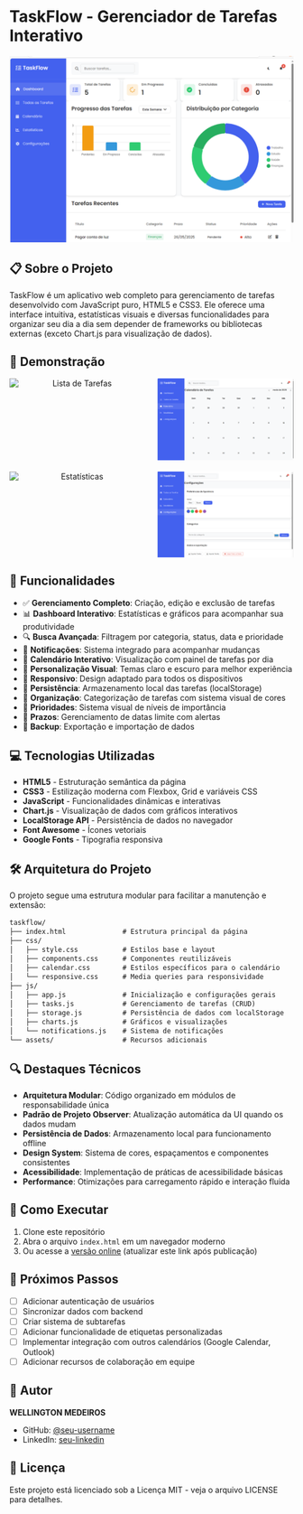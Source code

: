 # TaskFlow - Gerenciador de Tarefas Interativo

<p align="center">
  <img src="assets/screenshots/dashboard.png" alt="TaskFlow Dashboard" width="800">
</p>

## 📋 Sobre o Projeto

TaskFlow é um aplicativo web completo para gerenciamento de tarefas desenvolvido com JavaScript puro, HTML5 e CSS3. Ele oferece uma interface intuitiva, estatísticas visuais e diversas funcionalidades para organizar seu dia a dia sem depender de frameworks ou bibliotecas externas (exceto Chart.js para visualização de dados).

## 📸 Demonstração

<div align="center">
  <div style="display: flex; justify-content: space-between; margin-bottom: 20px;">
    <img src="assets/screenshots/lista de tarefas.PNG.png" alt="Lista de Tarefas" width="48%">
    <img src="assets/screenshots/calendario.PNG" alt="Visualização em Calendário" width="48%">
  </div>
  <div style="display: flex; justify-content: space-between;">
    <img src="assets/screenshots/Estatísticas.PNG" alt="Estatísticas" width="48%">
    <img src="assets/screenshots/configurações.PNG" alt="Configurações" width="48%">
  </div>
</div>

## 🚀 Funcionalidades

- ✅ **Gerenciamento Completo**: Criação, edição e exclusão de tarefas
- 📊 **Dashboard Interativo**: Estatísticas e gráficos para acompanhar sua produtividade
- 🔍 **Busca Avançada**: Filtragem por categoria, status, data e prioridade
- 🔔 **Notificações**: Sistema integrado para acompanhar mudanças
- 📅 **Calendário Interativo**: Visualização com painel de tarefas por dia
- 🎨 **Personalização Visual**: Temas claro e escuro para melhor experiência
- 📱 **Responsivo**: Design adaptado para todos os dispositivos
- 💾 **Persistência**: Armazenamento local das tarefas (localStorage)
- 📂️ **Organização**: Categorização de tarefas com sistema visual de cores
- 🚩 **Prioridades**: Sistema visual de níveis de importância
- 📅 **Prazos**: Gerenciamento de datas limite com alertas
- 💾 **Backup**: Exportação e importação de dados

## 💻 Tecnologias Utilizadas

- **HTML5** - Estruturação semântica da página
- **CSS3** - Estilização moderna com Flexbox, Grid e variáveis CSS
- **JavaScript** - Funcionalidades dinâmicas e interativas
- **Chart.js** - Visualização de dados com gráficos interativos
- **LocalStorage API** - Persistência de dados no navegador
- **Font Awesome** - Ícones vetoriais
- **Google Fonts** - Tipografia responsiva

## 🛠️ Arquitetura do Projeto

O projeto segue uma estrutura modular para facilitar a manutenção e extensão:

```
taskflow/
├── index.html              # Estrutura principal da página
├── css/
│   ├── style.css           # Estilos base e layout
│   ├── components.css      # Componentes reutilizáveis
│   ├── calendar.css        # Estilos específicos para o calendário
│   └── responsive.css      # Media queries para responsividade
├── js/
│   ├── app.js              # Inicialização e configurações gerais
│   ├── tasks.js            # Gerenciamento de tarefas (CRUD)
│   ├── storage.js          # Persistência de dados com localStorage
│   ├── charts.js           # Gráficos e visualizações
│   └── notifications.js    # Sistema de notificações
└── assets/                 # Recursos adicionais
```

## 🔍 Destaques Técnicos

- **Arquitetura Modular**: Código organizado em módulos de responsabilidade única
- **Padrão de Projeto Observer**: Atualização automática da UI quando os dados mudam
- **Persistência de Dados**: Armazenamento local para funcionamento offline
- **Design System**: Sistema de cores, espaçamentos e componentes consistentes
- **Acessibilidade**: Implementação de práticas de acessibilidade básicas
- **Performance**: Otimizações para carregamento rápido e interação fluida

## 🚦 Como Executar

1. Clone este repositório
2. Abra o arquivo `index.html` em um navegador moderno
3. Ou acesse a [versão online](https://seu-username.github.io/taskflow) (atualizar este link após publicação)

## 📝 Próximos Passos

- [ ] Adicionar autenticação de usuários
- [ ] Sincronizar dados com backend
- [ ] Criar sistema de subtarefas
- [ ] Adicionar funcionalidade de etiquetas personalizadas
- [ ] Implementar integração com outros calendários (Google Calendar, Outlook)
- [ ] Adicionar recursos de colaboração em equipe

## 👤 Autor

**WELLINGTON MEDEIROS**
- GitHub: [@seu-username](https://github.com/seu-username) <!-- Atualize com seu nome de usuário do GitHub -->
- LinkedIn: [seu-linkedin](https://linkedin.com/in/seu-linkedin) <!-- Atualize com seu perfil do LinkedIn -->

## 📄 Licença

Este projeto está licenciado sob a Licença MIT - veja o arquivo LICENSE para detalhes.

